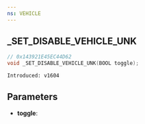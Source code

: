 ```yaml
---
ns: VEHICLE
---
```

## _SET_DISABLE_VEHICLE_UNK

```c
// 0x143921E45EC44D62
void _SET_DISABLE_VEHICLE_UNK(BOOL toggle);
```

```
Introduced: v1604
```

## Parameters
* **toggle**:

